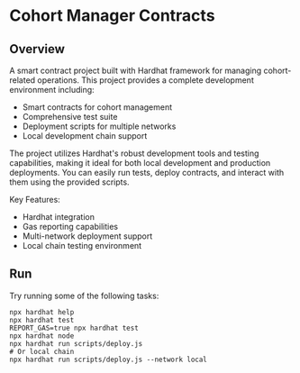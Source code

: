 # Cohort Manager Contracts

## Overview

A smart contract project built with Hardhat framework for managing cohort-related operations. This project provides a complete development environment including:

- Smart contracts for cohort management
- Comprehensive test suite
- Deployment scripts for multiple networks
- Local development chain support

The project utilizes Hardhat's robust development tools and testing capabilities, making it ideal for both local development and production deployments. You can easily run tests, deploy contracts, and interact with them using the provided scripts.

Key Features:
- Hardhat integration
- Gas reporting capabilities
- Multi-network deployment support
- Local chain testing environment

## Run
Try running some of the following tasks:

```shell
npx hardhat help
npx hardhat test
REPORT_GAS=true npx hardhat test
npx hardhat node
npx hardhat run scripts/deploy.js
# Or local chain
npx hardhat run scripts/deploy.js --network local
```